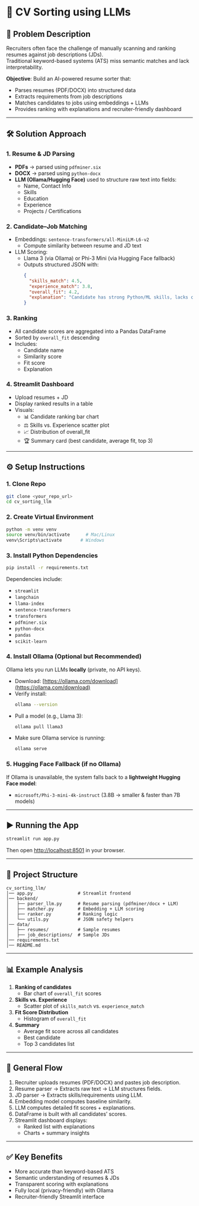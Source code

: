 # 📄 CV Sorting using LLMs

## 📌 Problem Description
Recruiters often face the challenge of manually scanning and ranking resumes against job descriptions (JDs).  
Traditional keyword-based systems (ATS) miss semantic matches and lack interpretability.  

**Objective**: Build an AI-powered resume sorter that:
- Parses resumes (PDF/DOCX) into structured data
- Extracts requirements from job descriptions
- Matches candidates to jobs using embeddings + LLMs
- Provides ranking with explanations and recruiter-friendly dashboard

---

## 🛠️ Solution Approach

### 1. Resume & JD Parsing
- **PDFs** → parsed using `pdfminer.six`
- **DOCX** → parsed using `python-docx`
- **LLM (Ollama/Hugging Face)** used to structure raw text into fields:
  - Name, Contact Info
  - Skills
  - Education
  - Experience
  - Projects / Certifications

### 2. Candidate–Job Matching
- Embeddings: `sentence-transformers/all-MiniLM-L6-v2`
  - Compute similarity between resume and JD text
- LLM Scoring:
  - Llama 3 (via Ollama) or Phi-3 Mini (via Hugging Face fallback)
  - Outputs structured JSON with:
    ```json
    {
      "skills_match": 4.5,
      "experience_match": 3.8,
      "overall_fit": 4.2,
      "explanation": "Candidate has strong Python/ML skills, lacks cloud deployment."
    }
    ```

### 3. Ranking
- All candidate scores are aggregated into a Pandas DataFrame
- Sorted by `overall_fit` descending
- Includes:
  - Candidate name
  - Similarity score
  - Fit score
  - Explanation

### 4. Streamlit Dashboard
- Upload resumes + JD
- Display ranked results in a table
- Visuals:
  - 📊 Candidate ranking bar chart
  - ⚖️ Skills vs. Experience scatter plot
  - 📈 Distribution of overall_fit
  - 🏆 Summary card (best candidate, average fit, top 3)

---

## ⚙️ Setup Instructions

### 1. Clone Repo
```bash
git clone <your_repo_url>
cd cv_sorting_llm
```

### 2. Create Virtual Environment
```bash
python -m venv venv
source venv/bin/activate      # Mac/Linux
venv\Scripts\activate       # Windows
```

### 3. Install Python Dependencies
```bash
pip install -r requirements.txt
```

Dependencies include:
- `streamlit`
- `langchain`
- `llama-index`
- `sentence-transformers`
- `transformers`
- `pdfminer.six`
- `python-docx`
- `pandas`
- `scikit-learn`

### 4. Install Ollama (Optional but Recommended)
Ollama lets you run LLMs **locally** (private, no API keys).

- Download: [https://ollama.com/download](https://ollama.com/download)
- Verify install:
  ```bash
  ollama --version
  ```
- Pull a model (e.g., Llama 3):
  ```bash
  ollama pull llama3
  ```
- Make sure Ollama service is running:
  ```bash
  ollama serve
  ```

### 5. Hugging Face Fallback (if no Ollama)
If Ollama is unavailable, the system falls back to a **lightweight Hugging Face model**:
- `microsoft/Phi-3-mini-4k-instruct` (3.8B → smaller & faster than 7B models)

---

## ▶️ Running the App
```bash
streamlit run app.py
```

Then open [http://localhost:8501](http://localhost:8501) in your browser.

---

## 📂 Project Structure
```
cv_sorting_llm/
│── app.py                 # Streamlit frontend
│── backend/
│   ├── parser_llm.py      # Resume parsing (pdfminer/docx + LLM)
│   ├── matcher.py         # Embedding + LLM scoring
│   ├── ranker.py          # Ranking logic
│   └── utils.py           # JSON safety helpers
│── data/
│   ├── resumes/           # Sample resumes
│   ├── job_descriptions/  # Sample JDs
│── requirements.txt
│── README.md
```

---

## 📊 Example Analysis
1. **Ranking of candidates**
   - Bar chart of `overall_fit` scores
2. **Skills vs. Experience**
   - Scatter plot of `skills_match` vs. `experience_match`
3. **Fit Score Distribution**
   - Histogram of `overall_fit`
4. **Summary**
   - Average fit score across all candidates
   - Best candidate
   - Top 3 candidates list

---

## 🏁 General Flow

1. Recruiter uploads resumes (PDF/DOCX) and pastes job description.  
2. Resume parser → Extracts raw text → LLM structures fields.  
3. JD parser → Extracts skills/requirements using LLM.  
4. Embedding model computes baseline similarity.  
5. LLM computes detailed fit scores + explanations.  
6. DataFrame is built with all candidates’ scores.  
7. Streamlit dashboard displays:
   - Ranked list with explanations
   - Charts + summary insights

---

## ✅ Key Benefits
- More accurate than keyword-based ATS
- Semantic understanding of resumes & JDs
- Transparent scoring with explanations
- Fully local (privacy-friendly) with Ollama
- Recruiter-friendly Streamlit interface
